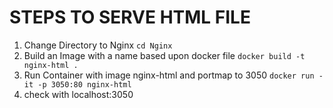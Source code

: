 # STEPS TO SERVE HTML FILE

1. Change Directory to Nginx `cd Nginx`
2.  Build  an Image with a name based upon docker file  `docker build -t nginx-html .`
3.  Run  Container with image  nginx-html and portmap to 3050 `docker run -it -p 3050:80 nginx-html`
4.  check with localhost:3050
